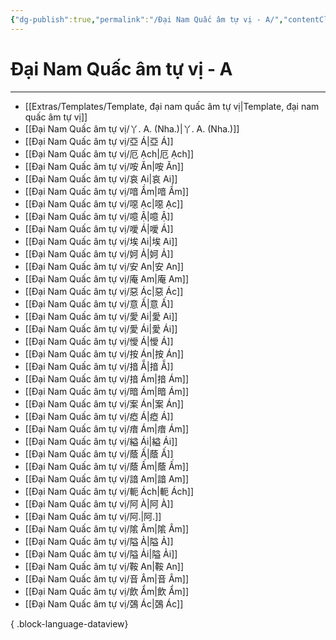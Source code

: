```yaml
---
{"dg-publish":true,"permalink":"/Đại Nam Quấc âm tự vị - A/","contentClasses":"list-cards","created":"2025-08-15T16:06:22.547+07:00"}
---
```


# Đại Nam Quấc âm tự vị - A
---

- [[Extras/Templates/Template, đại nam quấc âm tự vị\|Template, đại nam quấc âm tự vị]]
- [[Đại Nam Quấc âm tự vị/丫. A. (Nha.)\|丫. A. (Nha.)]]
- [[Đại Nam Quấc âm tự vị/亞 Á\|亞 Á]]
- [[Đại Nam Quấc âm tự vị/厄 Ạch\|厄 Ạch]]
- [[Đại Nam Quấc âm tự vị/咹 Ăn\|咹 Ăn]]
- [[Đại Nam Quấc âm tự vị/哀 Ai\|哀 Ai]]
- [[Đại Nam Quấc âm tự vị/喑 Ầm\|喑 Ầm]]
- [[Đại Nam Quấc âm tự vị/噁 Ạc\|噁 Ạc]]
- [[Đại Nam Quấc âm tự vị/噫 Ậ\|噫 Ậ]]
- [[Đại Nam Quấc âm tự vị/噯 Á\|噯 Á]]
- [[Đại Nam Quấc âm tự vị/埃 Ai\|埃 Ai]]
- [[Đại Nam Quấc âm tự vị/妸 Ả\|妸 Ả]]
- [[Đại Nam Quấc âm tự vị/安 An\|安 An]]
- [[Đại Nam Quấc âm tự vị/庵 Am\|庵 Am]]
- [[Đại Nam Quấc âm tự vị/惡 Ác\|惡 Ác]]
- [[Đại Nam Quấc âm tự vị/意 Ấ\|意 Ấ]]
- [[Đại Nam Quấc âm tự vị/愛 Ai\|愛 Ai]]
- [[Đại Nam Quấc âm tự vị/愛 Ái\|愛 Ái]]
- [[Đại Nam Quấc âm tự vị/懓 Á\|懓 Á]]
- [[Đại Nam Quấc âm tự vị/按 Án\|按 Án]]
- [[Đại Nam Quấc âm tự vị/揞 Ẵ\|揞 Ẵ]]
- [[Đại Nam Quấc âm tự vị/揞 Ám\|揞 Ám]]
- [[Đại Nam Quấc âm tự vị/暗 Ám\|暗 Ám]]
- [[Đại Nam Quấc âm tự vị/案 Án\|案 Án]]
- [[Đại Nam Quấc âm tự vị/瘂 Á\|瘂 Á]]
- [[Đại Nam Quấc âm tự vị/瘖 Ám\|瘖 Ám]]
- [[Đại Nam Quấc âm tự vị/縊 Ái\|縊 Ái]]
- [[Đại Nam Quấc âm tự vị/蔭 Ấ\|蔭 Ấ]]
- [[Đại Nam Quấc âm tự vị/蔭 Ấm\|蔭 Ấm]]
- [[Đại Nam Quấc âm tự vị/諳 Am\|諳 Am]]
- [[Đại Nam Quấc âm tự vị/軛 Ách\|軛 Ách]]
- [[Đại Nam Quấc âm tự vị/阿 À\|阿 À]]
- [[Đại Nam Quấc âm tự vị/阿.\|阿.]]
- [[Đại Nam Quấc âm tự vị/隂 Âm\|隂 Âm]]
- [[Đại Nam Quấc âm tự vị/隘 Ả\|隘 Ả]]
- [[Đại Nam Quấc âm tự vị/隘 Ải\|隘 Ải]]
- [[Đại Nam Quấc âm tự vị/鞍 An\|鞍 An]]
- [[Đại Nam Quấc âm tự vị/音 Âm\|音 Âm]]
- [[Đại Nam Quấc âm tự vị/飲 Ẩm\|飲 Ẩm]]
- [[Đại Nam Quấc âm tự vị/鵶 Ác\|鵶 Ác]]

{ .block-language-dataview}
